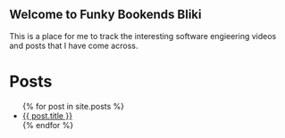 ## Welcome to Funky Bookends Bliki

This is a place for me to track the interesting software engieering videos and posts that I have come across.

# Posts
<ul>
  {% for post in site.posts %}
    <li>
      <a href="{{ post.url }}">{{ post.title }}</a>
    </li>
  {% endfor %}
</ul>

